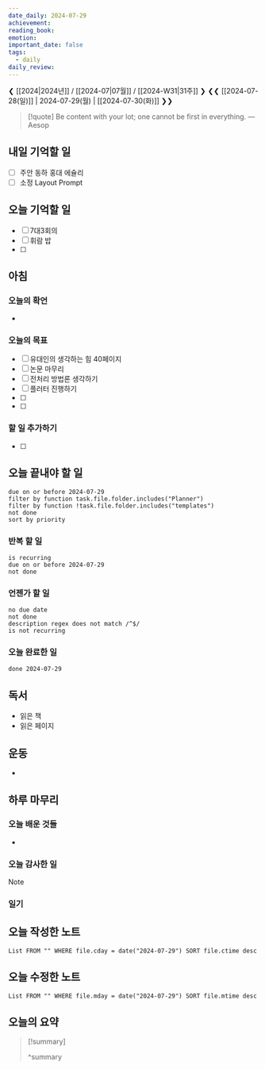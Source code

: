 ```yaml
---
date_daily: 2024-07-29
achievement: 
reading_book: 
emotion: 
important_date: false
tags:
  - daily
daily_review:
---
```

❮ [[2024|2024년]] / [[2024-07|07월]] / [[2024-W31|31주]] ❯
❮❮ [[2024-07-28(일)]] | 2024-07-29(월) | [[2024-07-30(화)]] ❯❯


> [!quote] Be content with your lot; one cannot be first in everything.
> — Aesop

## 내일 기억할 일 
- [ ] 주안 동하 홍대 에슐리 
- [ ] 소정 Layout Prompt

## 오늘 기억할 일
- [ ] 7대3회의
- [ ] 휘람 밥
- [ ] 
## 아침 
### 오늘의 확언 
- 
### 오늘의 목표 
- [ ] 유대인의 생각하는 힘 40페이지
- [ ] 논문 마무리
- [ ] 전처리 방법론 생각하기
- [ ] 플러터 진행하기
- [ ] 
- [ ] 

### 할 일 추가하기 
- [ ] 

## 오늘 끝내야 할 일 
```tasks
due on or before 2024-07-29 
filter by function task.file.folder.includes("Planner") 
filter by function !task.file.folder.includes("templates") 
not done 
sort by priority 
```
### 반복 할 일 
```tasks
is recurring
due on or before 2024-07-29 
not done
```

### 언젠가 할 일 
```tasks 
no due date 
not done 
description regex does not match /^$/
is not recurring
``` 
### 오늘 완료한 일 
```tasks
done 2024-07-29 
``` 
## 독서 
- 읽은 책 
- 읽은 페이지 
## 운동 
- 
## 하루 마무리 
### 오늘 배운 것들 
- 
### 오늘 감사한 일 
>[!note] 


### 일기 
## 오늘 작성한 노트 
```dataview 
List FROM "" WHERE file.cday = date("2024-07-29") SORT file.ctime desc 
``` 
## 오늘 수정한 노트 
 ```dataview 
 List FROM "" WHERE file.mday = date("2024-07-29") SORT file.mtime desc 
 ```
 ## 오늘의 요약
>[!summary]
>
>^summary

